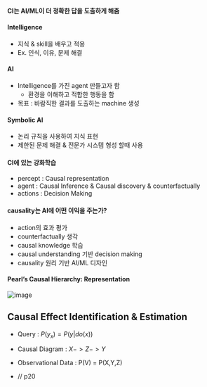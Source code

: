 #### CI는 AI/ML이 더 정확한 답을 도출하게 해줌

  
#### Intelligence
  * 지식 & skill을 배우고 적용
  * Ex. 인식, 이유, 문제 해결
#### AI
  * Intelligence를 가진 agent 만들고자 함
    * 환경을 이해하고 적합한 행동을 함
  * 목표 : 바람직한 결과를 도출하는 machine 생성
 
#### Symbolic AI
  * 논리 규칙을 사용하여 지식 표현
  * 제한된 문제 해결 & 전문가 시스템 형성 할때 사용
 
#### CI에 있는 강화학습
  * percept : Causal representation
  * agent : Causal Inference & Causal discovery & counterfactually
  * actions : Decision Making
 
#### causality는 AI에 어떤 이익을 주는가?
  * action의 효과 평가
  * counterfactually 생각
  * causal knowledge 학습
  * causal understanding 기반 decision making
  * causality 원리 기반 AI/ML 디자인

#### Pearl’s Causal Hierarchy: Representation
![image](https://github.com/hkyoo52/Causal-Inference/assets/63588046/28ac5fb6-f213-4b8e-9638-4d92237be90b)


## Causal Effect Identification & Estimation
* Query : $P(y_x) = P(y|do(x))$
* Causal Diagram : $X->Z->Y$
* Observational Data : P(V) = P(X,Y,Z)

* // p20
